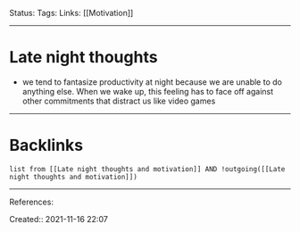 Status: 
Tags: 
Links: [[Motivation]]
___
# Late night thoughts
- we tend to fantasize productivity at night because we are unable to do anything else. When we wake up, this feeling has to face off against other commitments that distract us like video games
___
# Backlinks
```dataview
list from [[Late night thoughts and motivation]] AND !outgoing([[Late night thoughts and motivation]])
```
___
References:

Created:: 2021-11-16 22:07
